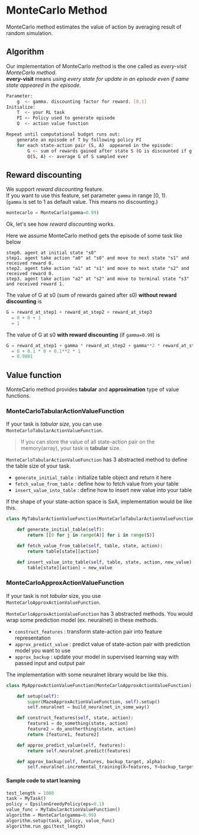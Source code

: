 # MonteCarlo Method
MonteCarlo method estimates the value of action by averaging result of random simulation.  

## Algorithm
Our implementation of MonteCarlo method is the one called as *every-visit MonteCarlo method*.  
**every-visit** means *using every state for update in an episode even if same state appeared in the episode*.

```bash
Parameter:
    g  <- gamma. discounting factor for reward. [0,1]
Initialize:
    T  <- your RL task
    PI <- Policy used to generate episode
    Q  <- action value function

Repeat until computational budget runs out:
    generate an episode of T by following policy PI
    for each state-action pair (S, A)  appeared in the episode:
        G <- sum of rewards gained after state S (G is discounted if g < 1)
        Q(S, A) <- average G of S sampled ever
```

## Reward discounting 
We support *reward discounting* feature.  
If you want to use this feature, set parameter `gamma` in range [0, 1).  
(`gamma` is set to 1 as default value. This means no discounting.)

```python
montecarlo = MonteCarlo(gamma=0.99)
```

Ok, let's see how *reward discounting* works.

Here we assume MonteCarlo method gets the episode of some task like below
```
step0. agent at initial state "s0"
step1. agent take action "a0" at "s0" and move to next state "s1" and received reward 0.
step2. agent take action "a1" at "s1" and move to next state "s2" and received reward 0.
step3. agent take action "a2" at "s2" and move to terminal state "s3" and received reward 1.
```

The value of G at s0 (sum of rewards gained after s0) **without reward discounting** is
```python
G = reward_at_step1 + reward_at_step2 + reward_at_step3
  = 0 + 0 + 1
  = 1
```

The value of G at s0 **with reward discounting** (if `gamma=0.99`) is
```python
G = reward_at_step1 + gamma * reward_at_step2 + gamma**2 * reward_at_step3
  = 0 + 0.1 * 0 + 0.1**2 * 1
  = 0.9801
```

## Value function
MonteCarlo method provides **tabular** and **approximation** type of value functions.  

### MonteCarloTabularActionValueFunction
If your task is *tabular size*, you can use `MonteCarloTabularActionValueFunction`.
>If you can store the value of all state-action pair on the memory(array), your task is **tabular** size.

`MonteCarloTabularActionValueFunction` has 3 abstracted method to define the table size of your task.

- `generate_initial_table` : initialize table object and return it here
- `fetch_value_from_table` : define how to fetch value from your table
- `insert_value_into_table` : define how to insert new value into your table

If the shape of your state-action space is SxA, implementation would be like this.
```python
class MyTabularActionValueFunction(MonteCarloTabularActionValueFunction):

    def generate_initial_table(self):
        return [[0 for j in range(A)] for i in range(S)]

    def fetch_value_from_table(self, table, state, action):
        return table[state][action]

    def insert_value_into_table(self, table, state, action, new_value):
        table[state][action] = new_value
```

### MonteCarloApproxActionValueFunction
If your task is not *tabular* size, you use `MonteCarloApproxActionValueFunction`.

`MonteCarloApproxActionValueFunction` has 3 abstracted methods. You would wrap some prediction model (ex. neuralnet) in these methods.

- `construct_features` : transform state-action pair into feature representation
- `approx_predict_value` : predict value of state-action pair with prediction model you want to use
- `approx_backup` : update your model in supervised learning way with passed input and output pair

The implementation with some neuralnet library would be like this.
```python
class MyApproxActionValueFunction(MonteCarloApproxActionValueFunction):

    def setup(self):
        super(MazeApproxActionValueFunction, self).setup()
        self.neuralnet = build_neuralnet_in_some_way()

    def construct_features(self, state, action):
        feature1 = do_something(state, action)
        feature2 = do_anotherthing(state, action)
        return [feature1, feature2]

    def approx_predict_value(self, features):
        return self.neuralnet.predict(features)

    def approx_backup(self, features, backup_target, alpha):
        self.neuralnet.incremental_training(X=features, Y=backup_target)
```

#### Sample code to start learning
```python
test_length = 1000
task = MyTask()
policy = EpsilonGreedyPolicy(eps=0.1)
value_func = MyTabularActionValueFunction()
algorithm = MonteCarlo(gamma=0.99)
algorithm.setup(task, policy, value_func)
algorithm.run_gpi(test_length)
```
